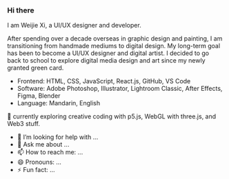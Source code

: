 ### Hi there 

I am Weijie Xi, a UI/UX designer and developer.

After spending over a decade overseas in graphic design and painting, I am transitioning from handmade mediums to digital design. My long-term goal has been to become a UI/UX designer and digital artist. I decided to go back to school to explore digital media design and art since my newly granted green card.

- Frontend: HTML, CSS, JavaScript, React.js, GitHub, VS Code
- Software: Adobe Photoshop, Illustrator, Lightroom Classic, After Effects, Figma, Blender
- Language: Mandarin, English

🌱 currently exploring creative coding with p5.js, WebGL with three.js, and Web3 stuff.


- 🤔 I’m looking for help with ...
- 💬 Ask me about ...
- 📫 How to reach me: ...
- 😄 Pronouns: ...
- ⚡ Fun fact: ...
